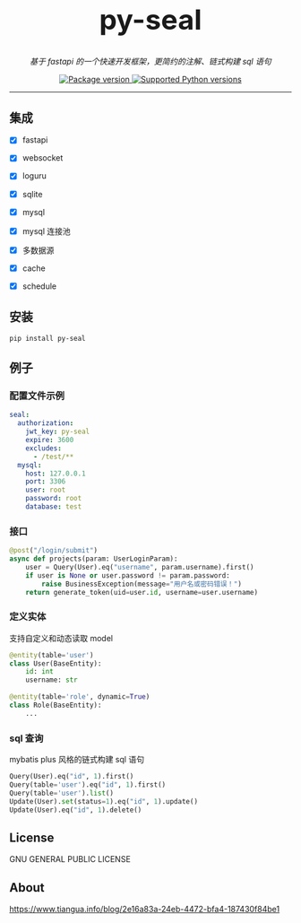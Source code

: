 <p align="center"><h1 style="font-size: 50px" align="center">py-seal</h1></p>
<p align="center">
    <em>基于 fastapi 的一个快速开发框架，更简约的注解、链式构建 sql 语句</em>
</p>
<p align="center">
<a href="https://pypi.org/project/py-seal" target="_blank">
    <img src="https://img.shields.io/pypi/v/py-seal?color=%2334D058&label=pypi%20package" alt="Package version">
</a>
<a href="https://pypi.org/project/py-seal" target="_blank">
    <img src="https://img.shields.io/pypi/pyversions/fastapi.svg?color=%2334D058" alt="Supported Python versions">
</a>
</p>

---
## 集成
- [x] fastapi
- [x] websocket
- [x] loguru
- [x] sqlite
- [x] mysql
- [x] mysql 连接池
- [x] 多数据源
- [x] cache
- [x] schedule



## 安装
```shell
pip install py-seal
```

## 例子
### 配置文件示例
```yaml
seal:
  authorization:
    jwt_key: py-seal
    expire: 3600
    excludes:
      - /test/**
  mysql:
    host: 127.0.0.1
    port: 3306
    user: root
    password: root
    database: test
```

### 接口
```python
@post("/login/submit")
async def projects(param: UserLoginParam):
    user = Query(User).eq("username", param.username).first()
    if user is None or user.password != param.password:
        raise BusinessException(message="用户名或密码错误！")
    return generate_token(uid=user.id, username=user.username)
```
### 定义实体
支持自定义和动态读取 model
```python
@entity(table='user')
class User(BaseEntity):
    id: int
    username: str
    
@entity(table='role', dynamic=True)
class Role(BaseEntity):
    ...
```
### sql 查询
mybatis plus 风格的链式构建 sql 语句
```python
Query(User).eq("id", 1).first()
Query(table='user').eq("id", 1).first()
Query(table='user').list()
Update(User).set(status=1).eq("id", 1).update()
Update(User).eq("id", 1).delete()
```


## License
GNU GENERAL PUBLIC LICENSE

## About
https://www.tiangua.info/blog/2e16a83a-24eb-4472-bfa4-187430f84be1